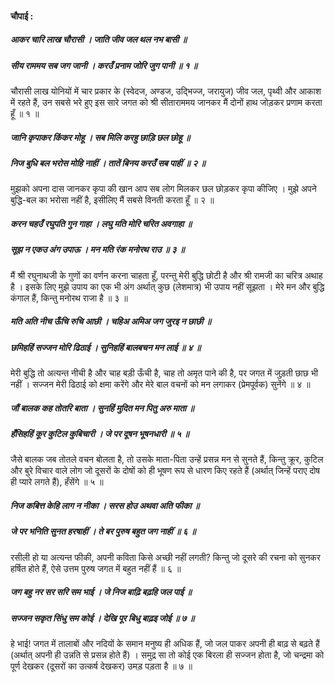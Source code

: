#### चौपाई :

##### आकर चारि लाख चौरासी । जाति जीव जल थल नभ बासी ॥
##### सीय राममय सब जग जानी । करउँ प्रनाम जोरि जुग पानी ॥ १ ॥

चौरासी लाख योनियों में चार प्रकार के (स्वेदज, अण्डज, उद्भिज्ज, जरायुज) जीव जल, पृथ्वी और आकाश में रहते हैं, उन सबसे भरे हुए इस सारे जगत को श्री सीताराममय जानकर मैं दोनों हाथ जोड़कर प्रणाम करता हूँ ॥ १ ॥

##### जानि कृपाकर किंकर मोहू । सब मिलि करहु छाड़ि छल छोहू ॥
##### निज बुधि बल भरोस मोहि नाहीं । तातें बिनय करउँ सब पाहीं ॥ २ ॥

मुझको अपना दास जानकर कृपा की खान आप सब लोग मिलकर छल छोड़कर कृपा कीजिए । मुझे अपने बुद्धि-बल का भरोसा नहीं है, इसीलिए मैं सबसे विनती करता हूँ ॥ २ ॥

##### करन चहउँ रघुपति गुन गाहा । लघु मति मोरि चरित अवगाहा ॥
##### सूझ न एकउ अंग उपाऊ । मन मति रंक मनोरथ राउ ॥ ३ ॥

मैं श्री रघुनाथजी के गुणों का वर्णन करना चाहता हूँ, परन्तु मेरी बुद्धि छोटी है और श्री रामजी का चरित्र अथाह है । इसके लिए मुझे उपाय का एक भी अंग अर्थात् कुछ (लेशमात्र) भी उपाय नहीं सूझता । मेरे मन और बुद्धि कंगाल हैं, किन्तु मनोरथ राजा है ॥ ३ ॥

##### मति अति नीच ऊँचि रुचि आछी । चहिअ अमिअ जग जुरइ न छाछी ॥
##### छमिहहिं सज्जन मोरि ढिठाई । सुनिहहिं बालबचन मन लाई ॥ ४ ॥

मेरी बुद्धि तो अत्यन्त नीची है और चाह बड़ी ऊँची है, चाह तो अमृत पाने की है, पर जगत में जुड़ती छाछ भी नहीं । सज्जन मेरी ढिठाई को क्षमा करेंगे और मेरे बाल वचनों को मन लगाकर (प्रेमपूर्वक) सुनेंगे ॥ ४ ॥

##### जौं बालक कह तोतरि बाता । सुनहिं मुदित मन पितु अरु माता ॥
##### हँसिहहिं कूर कुटिल कुबिचारी । जे पर दूषन भूषनधारी ॥ ५ ॥

जैसे बालक जब तोतले वचन बोलता है, तो उसके माता-पिता उन्हें प्रसन्न मन से सुनते हैं, किन्तु क्रूर, कुटिल और बुरे विचार वाले लोग जो दूसरों के दोषों को ही भूषण रूप से धारण किए रहते हैं (अर्थात् जिन्हें पराए दोष ही प्यारे लगते हैं), हँसेंगे ॥ ५ ॥

##### निज कबित्त केहि लाग न नीका । सरस होउ अथवा अति फीका ॥
##### जे पर भनिति सुनत हरषाहीं । ते बर पुरुष बहुत जग नाहीं ॥ ६ ॥

रसीली हो या अत्यन्त फीकी, अपनी कविता किसे अच्छी नहीं लगती? किन्तु जो दूसरे की रचना को सुनकर हर्षित होते हैं, ऐसे उत्तम पुरुष जगत में बहुत नहीं हैं ॥ ६ ॥

##### जग बहु नर सर सरि सम भाई । जे निज बाढ़ि बढ़हि जल पाई ॥
##### सज्जन सकृत सिंधु सम कोई । देखि पूर बिधु बाढ़इ जोई ॥ ७ ॥

हे भाई! जगत में तालाबों और नदियों के समान मनुष्य ही अधिक हैं, जो जल पाकर अपनी ही बाढ़ से बढ़ते हैं (अर्थात् अपनी ही उन्नति से प्रसन्न होते हैं) । समुद्र सा तो कोई एक बिरला ही सज्जन होता है, जो चन्द्रमा को पूर्ण देखकर (दूसरों का उत्कर्ष देखकर) उमड़ पड़ता है ॥ ७ ॥